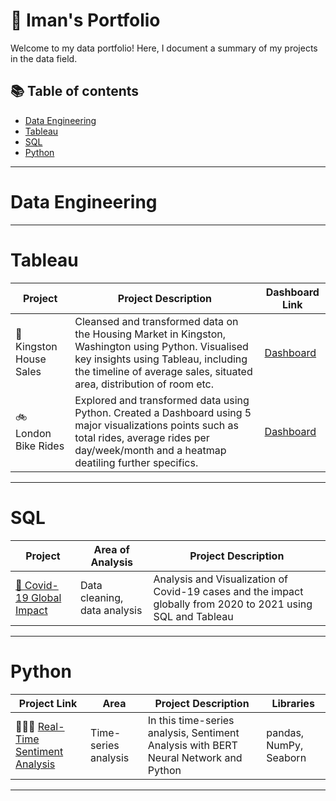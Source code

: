 # 📓 Iman's Portfolio

Welcome to my data portfolio! Here, I document a summary of my projects in the data field.


## 📚 Table of contents

- [Data Engineering](#data-engineering)
- [Tableau](#tableau)
- [SQL](#sql)
- [Python](#python)

***

# Data Engineering

***

# Tableau

| Project | Project Description | Dashboard Link |
|---|---|---|
| 🏡 Kingston House Sales | Cleansed and transformed data on the Housing Market in Kingston, Washington using Python. Visualised key insights using Tableau, including the timeline of average sales, situated area, distribution of room etc. | [Dashboard](https://public.tableau.com/app/profile/iman.f1527/viz/KINGSTONHouseSales/KingCountyHouseSales) |
| 🚲 London Bike Rides | Explored and transformed data using Python. Created a Dashboard using 5 major visualizations points such as total rides, average rides per day/week/month and a heatmap deatiling further specifics. | [Dashboard](https://public.tableau.com/app/profile/iman.f1527/viz/LondonBikeRides-AverageRateHeatmap/Dashboard1) |



***

# SQL

| Project | Area of Analysis | Project Description |
|---|---|---|
| [🦠 Covid-19 Global Impact](https://github.com/imanfg/Covid-19-Global-Impact/blob/main/README.md) | Data cleaning, data analysis | Analysis and Visualization of Covid-19 cases and the impact globally from 2020 to 2021 using SQL and Tableau |

 

***

# Python

| Project Link | Area | Project Description | Libraries |    
|---|---|---|---|
| 👩🏻‍💻 [Real-Time Sentiment Analysis](https://github.com/imanfg/BERT-Sentiment-Analysis/blob/main/RealTimeSentimentAnalysis.ipynb) | Time-series analysis | In this time-series analysis, Sentiment Analysis with BERT Neural Network and Python | pandas, NumPy, Seaborn | 



***
